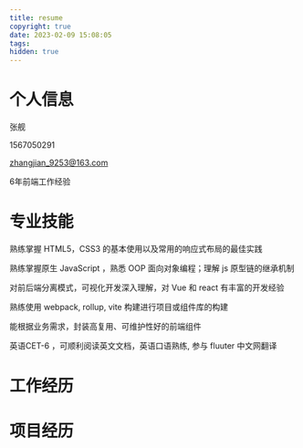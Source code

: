 ```yaml
---
title: resume
copyright: true
date: 2023-02-09 15:08:05
tags:
hidden: true
---
```


# 个人信息

张舰

1567050291

zhangjian_9253@163.com

6年前端工作经验

# 专业技能

熟练掌握 HTML5，CSS3 的基本使用以及常用的响应式布局的最佳实践

熟练掌握原生 JavaScript ，熟悉 OOP 面向对象编程；理解 js 原型链的继承机制

对前后端分离模式，可视化开发深入理解，对 Vue 和 react 有丰富的开发经验

熟练使用 webpack, rollup, vite 构建进行项目或组件库的构建

能根据业务需求，封装高复用、可维护性好的前端组件

英语CET-6 ，可顺利阅读英文文档，英语口语熟练, 参与 fluuter 中文网翻译

# 工作经历

## 


# 项目经历